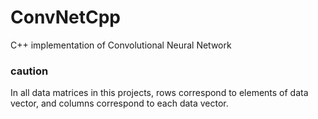 # ConvNetCpp
C++ implementation of Convolutional Neural Network


### caution
In all data matrices in this projects,
rows correspond to elements of data vector,
and columns correspond to each data vector.